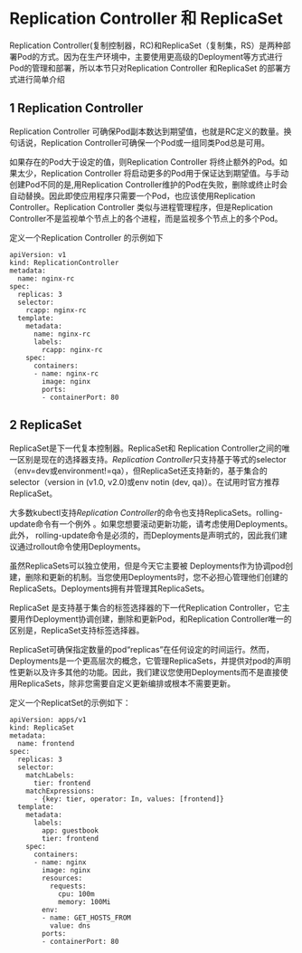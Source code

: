 # Replication Controller 和 ReplicaSet

Replication Controller(复制控制器，RC)和ReplicaSet（复制集，RS）是两种部署Pod的方式。因为在生产环境中，主要使用更高级的Deployment等方式进行Pod的管理和部署，所以本节只对Replication Controller 和ReplicaSet 的部署方式进行简单介绍

## 1 Replication Controller

Replication Controller 可确保Pod副本数达到期望值，也就是RC定义的数量。换句话说，Replication Controller可确保一个Pod或一组同类Pod总是可用。

如果存在的Pod大于设定的值，则Replication Controller 将终止额外的Pod。如果太少，Replication Controller 将启动更多的Pod用于保证达到期望值。与手动创建Pod不同的是,用Replication Controller维护的Pod在失败，删除或终止时会自动替换。因此即使应用程序只需要一个Pod，也应该使用Replication Controller。Replication Controller 类似与进程管理程序，但是Replication Controller不是监视单个节点上的各个进程，而是监视多个节点上的多个Pod。

定义一个Replication Controller 的示例如下

```
apiVersion: v1
kind: ReplicationController
metadata:
  name: nginx-rc
spec:
  replicas: 3
  selector:
    rcapp: nginx-rc
  template:
    metadata:
      name: nginx-rc
      labels:
        rcapp: nginx-rc
    spec:
      containers:
      - name: nginx-rc
        image: nginx
        ports:
        - containerPort: 80
```

## 2 ReplicaSet

ReplicaSet是下一代复本控制器。ReplicaSet和 Replication Controller之间的唯一区别是现在的选择器支持。*Replication Controller*只支持基于等式的selector（env=dev或environment!=qa），但ReplicaSet还支持新的，基于集合的selector（version in (v1.0, v2.0)或env notin (dev, qa)）。在试用时官方推荐ReplicaSet。

大多数kubectl支持*Replication Controller*的命令也支持ReplicaSets。rolling-update命令有一个例外 。如果您想要滚动更新功能，请考虑使用Deployments。此外， rolling-update命令是必须的，而Deployments是声明式的，因此我们建议通过rollout命令使用Deployments。

虽然ReplicaSets可以独立使用，但是今天它主要被 Deployments作为协调pod创建，删除和更新的机制。当您使用Deployments时，您不必担心管理他们创建的ReplicaSets。Deployments拥有并管理其ReplicaSets。

ReplicaSet 是支持基于集合的标签选择器的下一代Replication Controller，它主要用作Deployment协调创建，删除和更新Pod，和Replication Controller唯一的区别是，ReplicaSet支持标签选择器。

 ReplicaSet可确保指定数量的pod“replicas”在任何设定的时间运行。然而，Deployments是一个更高层次的概念，它管理ReplicaSets，并提供对pod的声明性更新以及许多其他的功能。因此，我们建议您使用Deployments而不是直接使用ReplicaSets，除非您需要自定义更新编排或根本不需要更新。 

定义一个ReplicatSet的示例如下：

```
apiVersion: apps/v1
kind: ReplicaSet
metadata:
  name: frontend
spec:
  replicas: 3
  selector:
    matchLabels:
      tier: frontend
    matchExpressions:
      - {key: tier, operator: In, values: [frontend]}
  template:
    metadata:
      labels:
        app: guestbook
        tier: frontend
    spec:
      containers:
      - name: nginx
        image: nginx
        resources:
          requests:
            cpu: 100m
            memory: 100Mi
        env:
        - name: GET_HOSTS_FROM
          value: dns
        ports:
        - containerPort: 80
```

